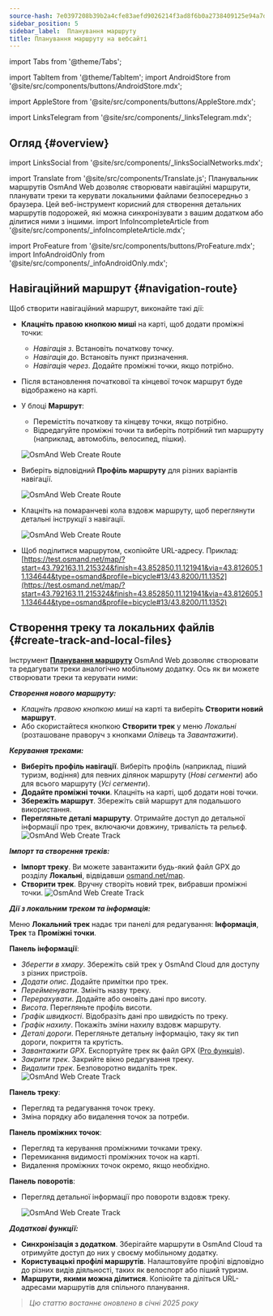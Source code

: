 ```yaml
---
source-hash: 7e0397208b39b2a4cfe83aefd9026214f3ad8f6b0a2738409125e94a7deb7aa8
sidebar_position: 5
sidebar_label:  Планування маршруту
title: Планування маршруту на вебсайті
---
```


import Tabs from '@theme/Tabs';

import TabItem from '@theme/TabItem';
<InfoIncompleteArticle/>
import AndroidStore from '@site/src/components/buttons/AndroidStore.mdx';

import AppleStore from '@site/src/components/buttons/AppleStore.mdx';

import LinksTelegram from '@site/src/components/_linksTelegram.mdx';
## Огляд {#overview}
import LinksSocial from '@site/src/components/_linksSocialNetworks.mdx';

import Translate from '@site/src/components/Translate.js';
Планувальник маршрутів OsmAnd Web дозволяє створювати навігаційні маршрути, планувати треки та керувати локальними файлами безпосередньо з браузера. Цей веб-інструмент корисний для створення детальних маршрутів подорожей, які можна синхронізувати з вашим додатком або ділитися ними з іншими.
import InfoIncompleteArticle from '@site/src/components/_infoIncompleteArticle.mdx';

import ProFeature from '@site/src/components/buttons/ProFeature.mdx';
import InfoAndroidOnly from '@site/src/components/_infoAndroidOnly.mdx';

## Навігаційний маршрут {#navigation-route}

Щоб створити навігаційний маршрут, виконайте такі дії:

- **Клацніть правою кнопкою миші** на карті, щоб додати проміжні точки:

  - *Навігація з*. Встановіть початкову точку.
  - *Навігація до*. Встановіть пункт призначення.
  - *Навігація через*. Додайте проміжні точки, якщо потрібно.

- Після встановлення початкової та кінцевої точок маршрут буде відображено на карті.

- У блоці **Маршрут**:

  - Перемістіть початкову та кінцеву точки, якщо потрібно.
  - Відредагуйте проміжні точки та виберіть потрібний тип маршруту (наприклад, автомобіль, велосипед, пішки).

  ![OsmAnd Web Create Route](@site/static/img/web/navigation.png)

- Виберіть відповідний **Профіль маршруту** для різних варіантів навігації.

  ![OsmAnd Web Create Route](@site/static/img/web/profile_type.png)

- Клацніть на помаранчеві кола вздовж маршруту, щоб переглянути детальні інструкції з навігації.

  ![OsmAnd Web Create Route](@site/static/img/web/nav_instr.png)

- Щоб поділитися маршрутом, скопіюйте URL-адресу. Приклад: [https://test.osmand.net/map/?start=43.792163,11.215324&finish=43.852850,11.121941&via=43.812605,11.134644&type=osmand&profile=bicycle#13/43.8200/11.1352](https://test.osmand.net/map/?start=43.792163,11.215324&finish=43.852850,11.121941&via=43.812605,11.134644&type=osmand&profile=bicycle#13/43.8200/11.1352)


## Створення треку та локальних файлів {#create-track-and-local-files}

Інструмент [**Планування маршруту**](../plan-route/create-route.md) OsmAnd Web дозволяє створювати та редагувати треки аналогічно мобільному додатку. Ось як ви можете створювати треки та керувати ними:


***Створення нового маршруту:***

- *Клацніть правою кнопкою миші* на карті та виберіть **Створити новий маршрут**.
- Або скористайтеся кнопкою **Створити трек** у меню *Локальні* (розташоване праворуч з кнопками *Олівець* та *Завантажити*).


***Керування треками:***

- **Виберіть профіль навігації**. Виберіть профіль (наприклад, піший туризм, водіння) для певних ділянок маршруту (*Нові сегменти*) або для всього маршруту (*Усі сегменти*).
- **Додайте проміжні точки**. Клацніть на карті, щоб додати нові точки.
- **Збережіть маршрут**. Збережіть свій маршрут для подальшого використання.
- **Перегляньте деталі маршруту**. Отримайте доступ до детальної інформації про трек, включаючи довжину, тривалість та рельєф.
  ![OsmAnd Web Create Track](@site/static/img/web/create_route.png)


***Імпорт та створення треків:***

- **Імпорт треку**. Ви можете завантажити будь-який файл GPX до розділу **Локальні**, відвідавши [osmand.net/map](https://osmand.net/map).
- **Створити трек**. Вручну створіть новий трек, вибравши проміжні точки.
  ![OsmAnd Web Create Track](@site/static/img/web/create_route_2.png)


***Дії з локальним треком та інформація:***

Меню **Локальний трек** надає три панелі для редагування: **Інформація**, **Трек** та **Проміжні точки**.

**Панель інформації**:

- *Зберегти в хмару*. Збережіть свій трек у OsmAnd Cloud для доступу з різних пристроїв.
- *Додати опис*. Додайте примітки про трек.
- *Перейменувати*. Змініть назву треку.
- *Перерахувати*. Додайте або оновіть дані про висоту.
- *Висота*. Перегляньте профіль висоти.
- *Графік швидкості*. Відобразіть дані про швидкість по треку.
- *Графік нахилу*. Покажіть зміни нахилу вздовж маршруту.
- *Деталі дороги*. Перегляньте детальну інформацію, таку як тип дороги, покриття та крутість.
- *Завантажити GPX*. Експортуйте трек як файл GPX ([Pro функція](../purchases/index.md)).
- *Закрити трек*. Закрийте вікно редагування треку.
- *Видалити трек*. Безповоротно видаліть трек.
  ![OsmAnd Web Create Track](@site/static/img/web/create_route_3.png)

**Панель треку**:

- Перегляд та редагування точок треку.
- Зміна порядку або видалення точок за потреби.

**Панель проміжних точок**:

- Перегляд та керування проміжними точками треку.
- Перемикання видимості проміжних точок на карті.
- Видалення проміжних точок окремо, якщо необхідно.

**Панель поворотів**:

- Перегляд детальної інформації про повороти вздовж треку.

  ![OsmAnd Web Create Track](@site/static/img/web/create_route_1.png)


***Додаткові функції:***

- **Синхронізація з додатком**. Зберігайте маршрути в OsmAnd Cloud та отримуйте доступ до них у своєму мобільному додатку.
- **Користувацькі профілі маршрутів**. Налаштовуйте профілі відповідно до різних видів діяльності, таких як велоспорт або піший туризм.
- **Маршрути, якими можна ділитися**. Копіюйте та діліться URL-адресами маршрутів для спільного планування.

> *Цю статтю востаннє оновлено в січні 2025 року*